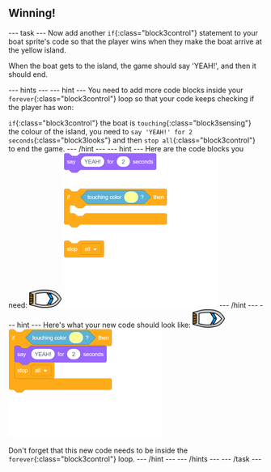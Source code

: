 ## Winning!

--- task ---
Now add another `if`{:class="block3control"} statement to your boat sprite's code so that the player wins when they make the boat arrive at the yellow island.

When the boat gets to the island, the game should say 'YEAH!', and then it should end.

--- hints ---
--- hint ---
You need to add more code blocks inside your `forever`{:class="block3control"} loop so that your code keeps checking if the player has won:

`if`{:class="block3control"} the boat is `touching`{:class="block3sensing"} the colour of the island, you need to `say 'YEAH!' for 2 seconds`{:class="block3looks"} and then `stop all`{:class="block3control"} to end the game.
--- /hint ---
--- hint ---
Here are the code blocks you need:
![boat-sprite](images/boat_resize.png)
![blocks_1545296003_6390345](images/blocks_1545296003_6390345.png)
--- /hint ---
--- hint ---
Here's what your new code should look like:
![boat-sprite](images/boat_resize.png)
![blocks_1545296004_7423837](images/blocks_1545296004_7423837.png)

Don't forget that this new code needs to be inside the `forever`{:class="block3control"} loop.
--- /hint ---
--- /hints ---
--- /task ---
